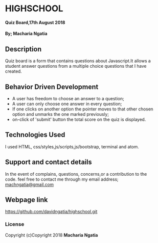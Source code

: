 # HIGHSCHOOL
#### Quiz Board,17th August 2018
#### By; **Macharia Ngatia**
## Description
Quiz board is a form that contains questions about Javascript.It allows a student answer questions from a multiple choice questions that I have created.
## Behavior Driven Development
* A user has freedom to choose an answer to a question;
* A user can only choose one answer in every question;
* If one clicks on another option the pointer moves to that other chosen option and unmarks the one marked previously;
* on-click of 'submit' button the total score on the quiz is displayed.

## Technologies Used
I used HTML, css/styles,js/scripts,js/bootstrap, terminal and atom.
## Support and contact details
In the event of complains, questions, concerns,or a contribution to the code. feel free to contact me through my email address; machngatia@gmail.com
## Webpage link
https://github.com/davidngatia/highschool.git
### License
Copyright (c)Copyright 2018 **Macharia Ngatia**
